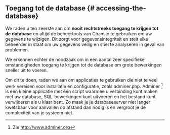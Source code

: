 ## Toegang tot de database {# accessing-the-database}

We raden u ten zeerste aan om **nooit rechtstreeks toegang te krijgen tot de database** en altijd de beheertools van Chamilo te gebruiken om uw gegevens te wijzigen. Dit zorgt voor gegevensintegriteit en stelt elke beheerder in staat om uw gegevens veilig en snel te analyseren in geval van problemen.

We erkennen echter de noodzaak om in een aantal zeer specifieke omstandigheden toegang te krijgen tot de database om grote bewerkingen sneller uit te voeren.

Om dit te doen, raden we aan om applicaties te gebruiken die niet te veel werk vereisen voor installatie en configuratie, zoals adminer.php. Adminer [^ 24] is een kleine applicatie met één script waarmee u verbinding kunt maken met uw database, SQL-bewerkingen kunt uitvoeren en het bestand kunt verwijderen als u klaar bent. Zo maak je je databaseserver niet langer kwetsbaar voor aanvallen op afstand dan nodig is en vergroot je de complexiteit van je systeem niet.

[^ 24]: Zie http://www.adminer.org


